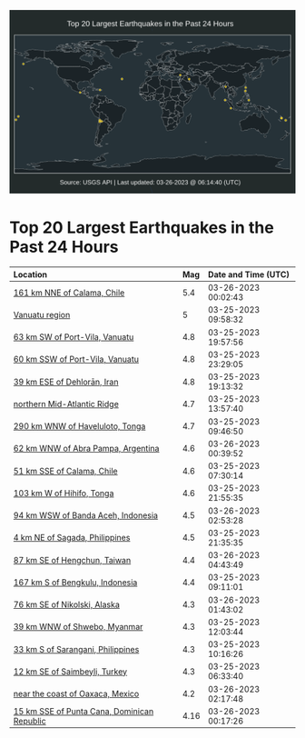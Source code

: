 ![Map](./map.png)

# Top 20 Largest Earthquakes in the Past 24 Hours

| Location | Mag | Date and Time (UTC) |
|:---|:---|:---|
| [161 km NNE of Calama, Chile](https://earthquake.usgs.gov/earthquakes/eventpage/us7000jmrf) | 5.4 | 03-26-2023 00:02:43 |
| [Vanuatu region](https://earthquake.usgs.gov/earthquakes/eventpage/us7000jmnp) | 5 | 03-25-2023 09:58:32 |
| [63 km SW of Port-Vila, Vanuatu](https://earthquake.usgs.gov/earthquakes/eventpage/us7000jmqk) | 4.8 | 03-25-2023 19:57:56 |
| [60 km SSW of Port-Vila, Vanuatu](https://earthquake.usgs.gov/earthquakes/eventpage/us7000jmra) | 4.8 | 03-25-2023 23:29:05 |
| [39 km ESE of Dehlorān, Iran](https://earthquake.usgs.gov/earthquakes/eventpage/us7000jmqd) | 4.8 | 03-25-2023 19:13:32 |
| [northern Mid-Atlantic Ridge](https://earthquake.usgs.gov/earthquakes/eventpage/us7000jmpa) | 4.7 | 03-25-2023 13:57:40 |
| [290 km WNW of Haveluloto, Tonga](https://earthquake.usgs.gov/earthquakes/eventpage/us7000jmnm) | 4.7 | 03-25-2023 09:46:50 |
| [62 km WNW of Abra Pampa, Argentina](https://earthquake.usgs.gov/earthquakes/eventpage/us7000jmrn) | 4.6 | 03-26-2023 00:39:52 |
| [51 km SSE of Calama, Chile](https://earthquake.usgs.gov/earthquakes/eventpage/us7000jmn5) | 4.6 | 03-25-2023 07:30:14 |
| [103 km W of Hihifo, Tonga](https://earthquake.usgs.gov/earthquakes/eventpage/us7000jmr5) | 4.6 | 03-25-2023 21:55:35 |
| [94 km WSW of Banda Aceh, Indonesia](https://earthquake.usgs.gov/earthquakes/eventpage/us7000jmsl) | 4.5 | 03-26-2023 02:53:28 |
| [4 km NE of Sagada, Philippines](https://earthquake.usgs.gov/earthquakes/eventpage/us7000jmr1) | 4.5 | 03-25-2023 21:35:35 |
| [87 km SE of Hengchun, Taiwan](https://earthquake.usgs.gov/earthquakes/eventpage/us7000jmt2) | 4.4 | 03-26-2023 04:43:49 |
| [167 km S of Bengkulu, Indonesia](https://earthquake.usgs.gov/earthquakes/eventpage/us7000jmnk) | 4.4 | 03-25-2023 09:11:01 |
| [76 km SE of Nikolski, Alaska](https://earthquake.usgs.gov/earthquakes/eventpage/us7000jmsa) | 4.3 | 03-26-2023 01:43:02 |
| [39 km WNW of Shwebo, Myanmar](https://earthquake.usgs.gov/earthquakes/eventpage/us7000jmp2) | 4.3 | 03-25-2023 12:03:44 |
| [33 km S of Sarangani, Philippines](https://earthquake.usgs.gov/earthquakes/eventpage/us7000jmnr) | 4.3 | 03-25-2023 10:16:26 |
| [12 km SE of Saimbeyli, Turkey](https://earthquake.usgs.gov/earthquakes/eventpage/us7000jmmu) | 4.3 | 03-25-2023 06:33:40 |
| [near the coast of Oaxaca, Mexico](https://earthquake.usgs.gov/earthquakes/eventpage/us7000jmsd) | 4.2 | 03-26-2023 02:17:48 |
| [15 km SSE of Punta Cana, Dominican Republic](https://earthquake.usgs.gov/earthquakes/eventpage/pr2023085000) | 4.16 | 03-26-2023 00:17:26 |
